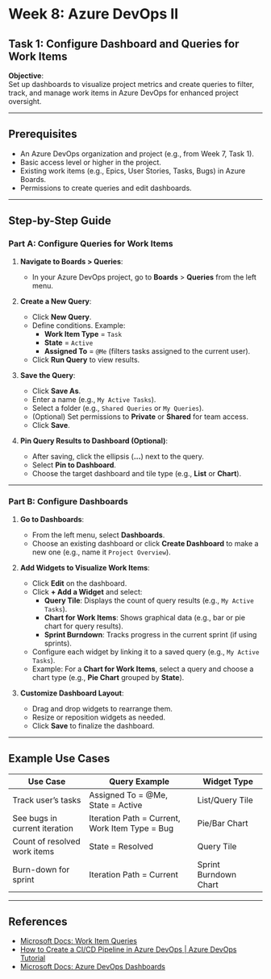 # Week 8: Azure DevOps II
## Task 1: Configure Dashboard and Queries for Work Items

**Objective**:  
Set up dashboards to visualize project metrics and create queries to filter, track, and manage work items in Azure DevOps for enhanced project oversight.

---

## Prerequisites
- An Azure DevOps organization and project (e.g., from Week 7, Task 1).
- Basic access level or higher in the project.
- Existing work items (e.g., Epics, User Stories, Tasks, Bugs) in Azure Boards.
- Permissions to create queries and edit dashboards.

---

## Step-by-Step Guide

### Part A: Configure Queries for Work Items
1. **Navigate to Boards > Queries**:
   - In your Azure DevOps project, go to **Boards** > **Queries** from the left menu.

2. **Create a New Query**:
   - Click **New Query**.
   - Define conditions. Example:
     - **Work Item Type** = `Task`
     - **State** = `Active`
     - **Assigned To** = `@Me` (filters tasks assigned to the current user).
   - Click **Run Query** to view results.

3. **Save the Query**:
   - Click **Save As**.
   - Enter a name (e.g., `My Active Tasks`).
   - Select a folder (e.g., `Shared Queries` or `My Queries`).
   - (Optional) Set permissions to **Private** or **Shared** for team access.
   - Click **Save**.

4. **Pin Query Results to Dashboard (Optional)**:
   - After saving, click the ellipsis (**...**) next to the query.
   - Select **Pin to Dashboard**.
   - Choose the target dashboard and tile type (e.g., **List** or **Chart**).

---

### Part B: Configure Dashboards
1. **Go to Dashboards**:
   - From the left menu, select **Dashboards**.
   - Choose an existing dashboard or click **Create Dashboard** to make a new one (e.g., name it `Project Overview`).

2. **Add Widgets to Visualize Work Items**:
   - Click **Edit** on the dashboard.
   - Click **+ Add a Widget** and select:
     - **Query Tile**: Displays the count of query results (e.g., `My Active Tasks`).
     - **Chart for Work Items**: Shows graphical data (e.g., bar or pie chart for query results).
     - **Sprint Burndown**: Tracks progress in the current sprint (if using sprints).
   - Configure each widget by linking it to a saved query (e.g., `My Active Tasks`).
   - Example: For a **Chart for Work Items**, select a query and choose a chart type (e.g., **Pie Chart** grouped by **State**).

3. **Customize Dashboard Layout**:
   - Drag and drop widgets to rearrange them.
   - Resize or reposition widgets as needed.
   - Click **Save** to finalize the dashboard.

---

## Example Use Cases
| **Use Case** | **Query Example** | **Widget Type** |
|--------------|-------------------|-----------------|
| Track user’s tasks | Assigned To = @Me, State = Active | List/Query Tile |
| See bugs in current iteration | Iteration Path = Current, Work Item Type = Bug | Pie/Bar Chart |
| Count of resolved work items | State = Resolved | Query Tile |
| Burn-down for sprint | Iteration Path = Current | Sprint Burndown Chart |

---

## References
- [Microsoft Docs: Work Item Queries](https://learn.microsoft.com/azure/devops/boards/queries/using-queries?view=azure-devops)
- [How to Create a CI/CD Pipeline in Azure DevOps | Azure DevOps Tutorial
](https://www.youtube.com/watch?v=xH5EY7FCFQw&t=77s)
- [Microsoft Docs: Azure DevOps Dashboards](https://learn.microsoft.com/azure/devops/project/dashboards/dashboards?view=azure-devops)
